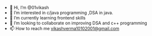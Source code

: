 - 👋 Hi, I’m @01vikash 
- 👀 I’m interested in c/java programming ,DSA in java.
- 🌱 I’m currently learning frontend skills
- 💞️ I’m looking to collaborate on improving DSA and c++ programming
- 📫 How to reach me vikashverma10102001@gmail.com

<!---
01vikash/01vikash is a ✨ special ✨ repository because its `README.md` (this file) appears on your GitHub profile.
You can click the Preview link to take a look at your changes.
--->
